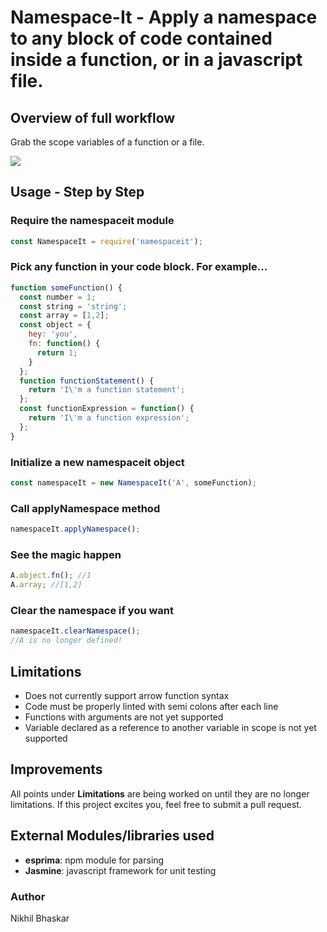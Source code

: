 # Namespace-It - Apply a namespace to any block of code contained inside a function, or in a javascript file.

## Overview of full workflow
Grab the scope variables of a function or a file.

<p>
  <img src="https://raw.githubusercontent.com/Nikhil22/namespace-it/blob/master/images/full-workflow.png">
</p>

## Usage - Step by Step
### Require the namespaceit module
```javascript
const NamespaceIt = require('namespaceit');
```

### Pick any function in your code block. For example...
```javascript
function someFunction() {
  const number = 1;
  const string = 'string';
  const array = [1,2];
  const object = {
    hey: 'you',
    fn: function() {
      return 1;
    }
  };
  function functionStatement() {
    return 'I\'m a function statement';
  };
  const functionExpression = function() {
    return 'I\'m a function expression';
  };
}
```
### Initialize a new namespaceit object
```javascript
const namespaceIt = new NamespaceIt('A', someFunction);
```

### Call applyNamespace method
```javascript
namespaceIt.applyNamespace();
```

### See the magic happen
```javascript
A.object.fn(); //1
A.array; //[1,2]
```

### Clear the namespace if you want
```javascript
namespaceIt.clearNamespace();
//A is no longer defined!
```

## Limitations
<ul>
  <li>Does not currently support arrow function syntax</li>
  <li>Code must be properly linted with semi colons after each line</li>
  <li>Functions with arguments are not yet supported</li>
  <li>Variable declared as a reference to another variable in scope is not yet supported</li>
</ul>

## Improvements
All points under <strong>Limitations</strong> are being worked on until they are no longer limitations. If this project excites you, feel free to submit a pull request.

## External Modules/libraries used
<ul>
  <li><strong>esprima</strong>: npm module for parsing</li>
  <li><strong>Jasmine</strong>: javascript framework for unit testing</li>
</ul>

### Author
Nikhil Bhaskar
